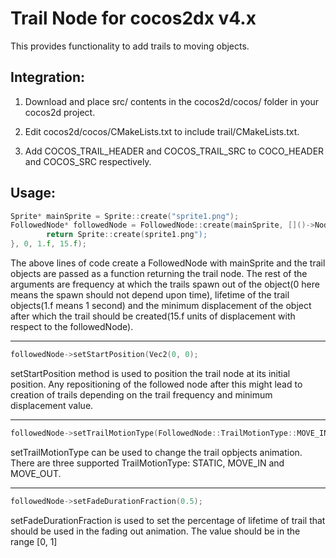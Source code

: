 # Trail Node for cocos2dx v4.x

This provides functionality to add trails to moving objects.

## Integration:
1. Download and place src/ contents in the cocos2d/cocos/ folder in your cocos2d project.
> 
2. Edit cocos2d/cocos/CMakeLists.txt to include trail/CMakeLists.txt.
> 
3. Add COCOS_TRAIL_HEADER and COCOS_TRAIL_SRC to COCO_HEADER and COCOS_SRC respectively.

## Usage:

```cpp
Sprite* mainSprite = Sprite::create("sprite1.png");
FollowedNode* followedNode = FollowedNode::create(mainSprite, []()->Node*{
		return Sprite::create(sprite1.png");
}, 0, 1.f, 15.f);
```

The above lines of code create a FollowedNode with mainSprite and the trail objects are passed as a function returning the trail node. The rest of the arguments are frequency at which the trails spawn out of the object(0 here means the spawn should not depend upon time), lifetime of the trail objects(1.f means 1 second) and the minimum displacement of the object after which the trail should be created(15.f units of displacement with respect to the followedNode).

-----------------------

```cpp
followedNode->setStartPosition(Vec2(0, 0);
```

setStartPosition method is used to position the trail node at its initial position. Any repositioning of the followed node after this might lead to creation of trails depending on the trail frequency and minimum displacement value.

-----------------------

```cpp
followedNode->setTrailMotionType(FollowedNode::TrailMotionType::MOVE_IN);
```

setTrailMotionType can be used to change the trail opbjects animation. There are three supported TrailMotionType: STATIC, MOVE_IN and MOVE_OUT.

-----------------------

```cpp
followedNode->setFadeDurationFraction(0.5);
```

setFadeDurationFraction is used to set the percentage of lifetime of trail that should be used in the fading out animation. The value should be in the range [0, 1]
